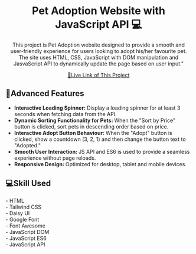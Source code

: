 <h1 align="center" style="font-weight: bold;"><b>Pet Adoption</b> Website with JavaScript API 💻</h1>
<p align="center">This project is Pet Adoption website designed to provide a smooth and user-friendly experience for users looking to adopt his/her favourite pet. The site uses HTML, CSS, JavaScript with DOM manipulation and JasvaScript API to dynamically update the page based on user input."</p>

<p align="center">
<a href="">📱Live Link of This Project</a>
</p> 

<h2 id="layout">🎨Advanced Features</h2>
<ul>
   <li> <b> Interactive Loading Spinner:</b>  Display a loading spinner for at least 3 seconds when fetching data from the API. </li>
   <li> <b> Dynamic Sorting Functionality for Pets: </b>  When the "Sort by Price" button is clicked, sort pets in descending order based on price. </li>
   <li> <b> Interactive Adopt Button Behaviour: </b>   When the "Adopt" button is clicked, show a countdown (3, 2, 1) and then change the button text to "Adopted."</li>
   <li> <b> Smooth User Interaction: </b> JS API and ES6 is used to provide a seamless experience without page reloads. </li>
   <li> <b> Responsive Design: </b> Optimized for desktop, tablet and mobile devices. </li>
</ul>

<h2 id="technologies" style="font-weight: bolder;">💻Skill Used</h2>
- HTML <br>
- Tailwind CSS <br>
- Daisy UI <br>
- Google Font <br>
- Font Awesome <br>
- JavaScript DOM <br>
- JavaScript ES6 <br>
- JavaScript API <br>